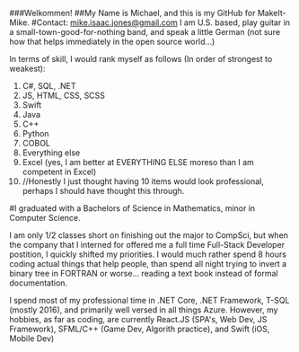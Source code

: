 
###Welkommen! 
##My Name is Michael, and this is my GitHub for MakeIt-Mike.
#Contact: mike.isaac.jones@gmail.com
I am U.S. based, play guitar in a small-town-good-for-nothing band, and speak a little German (not sure how that helps immediately in the open source world...)

In terms of skill, I would rank myself as follows (In order of strongest to weakest):
  1. C#, SQL, .NET
  2. JS, HTML, CSS, SCSS
  3. Swift
  4. Java
  5. C++
  6. Python
  7. COBOL
  8. Everything else
  9. Excel (yes, I am better at EVERYTHING ELSE moreso than I am competent in Excel)
  10. //Honestly I just thought having 10 items would look professional, perhaps I should have thought this through. 
    
#I graduated with a Bachelors of Science in Mathematics, minor in Computer Science. 

I am only 1/2 classes short on finishing out the major to CompSci, 
but when the company that I interned for offered me a full time Full-Stack Developer postition, I quickly shifted my priorities.
I would much rather spend 8 hours coding actual things that help people, than spend all night trying to invert a binary tree in FORTRAN or worse... reading a text book instead of formal documentation.

I spend most of my professional time in .NET Core, .NET Framework, T-SQL (mostly 2016), and primarily well versed in all things Azure.
However, my hobbies, as far as coding, are currently React.JS (SPA's, Web Dev, JS Framework), SFML/C++ (Game Dev, Algorith practice), and Swift (iOS, Mobile Dev)

